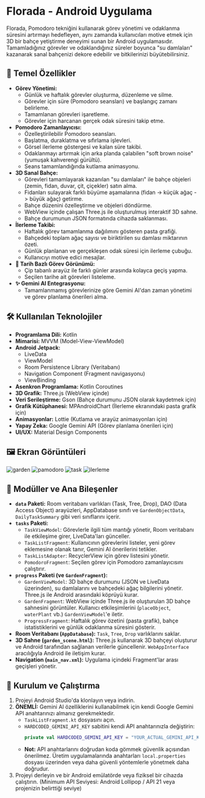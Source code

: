 # Florada - Android Uygulama

Florada, Pomodoro tekniğini kullanarak görev yönetimi ve odaklanma süresini artırmayı hedefleyen, aynı zamanda kullanıcıları motive etmek için 3D bir bahçe yetiştirme deneyimi sunan bir Android uygulamasıdır. Tamamladığınız görevler ve odaklandığınız süreler boyunca "su damlaları" kazanarak sanal bahçenizi dekore edebilir ve bitkilerinizi büyütebilirsiniz.

## 🎯 Temel Özellikler

* **Görev Yönetimi:**
    * Günlük ve haftalık görevler oluşturma, düzenleme ve silme.
    * Görevler için süre (Pomodoro seansları) ve başlangıç zamanı belirleme.
    * Tamamlanan görevleri işaretleme.
    * Görevler için harcanan gerçek odak süresini takip etme.
* **Pomodoro Zamanlayıcısı:**
    * Özelleştirilebilir Pomodoro seansları.
    * Başlatma, duraklatma ve sıfırlama işlevleri.
    * Görsel ilerleme göstergesi ve kalan süre takibi.
    * Odaklanmayı artırmak için arka planda çalabilen "soft brown noise" (yumuşak kahverengi gürültü).
    * Seans tamamlandığında kutlama animasyonu.
* **3D Sanal Bahçe:**
    * Görevleri tamamlayarak kazanılan "su damlaları" ile bahçe objeleri (zemin, fidan, duvar, çit, çiçekler) satın alma.
    * Fidanları sulayarak farklı büyüme aşamalarına (fidan -> küçük ağaç -> büyük ağaç) getirme.
    * Bahçe düzenini özelleştirme ve objeleri döndürme.
    * WebView içinde çalışan Three.js ile oluşturulmuş interaktif 3D sahne.
    * Bahçe durumunun JSON formatında cihazda saklanması.
* **İlerleme Takibi:**
    * Haftalık görev tamamlanma dağılımını gösteren pasta grafiği.
    * Bahçedeki toplam ağaç sayısı ve biriktirilen su damlası miktarının özeti.
    * Günlük planlanan ve gerçekleşen odak süresi için ilerleme çubuğu.
    * Kullanıcıyı motive edici mesajlar.
* **📅 Tarih Bazlı Görev Görünümü:**
    * Çip tabanlı arayüz ile farklı günler arasında kolayca geçiş yapma.
    * Seçilen tarihe ait görevleri listeleme.
* **✨ Gemini AI Entegrasyonu:**
    * Tamamlanmamış görevlerinize göre Gemini AI'dan zaman yönetimi ve görev planlama önerileri alma.

## 🛠️ Kullanılan Teknolojiler

* **Programlama Dili:** Kotlin
* **Mimarisi:** MVVM (Model-View-ViewModel)
* **Android Jetpack:**
    * LiveData
    * ViewModel
    * Room Persistence Library (Veritabanı)
    * Navigation Component (Fragment navigasyonu)
    * ViewBinding
* **Asenkron Programlama:** Kotlin Coroutines
* **3D Grafik:** Three.js (WebView içinde)
* **Veri Serileştirme:** Gson (Bahçe durumunu JSON olarak kaydetmek için)
* **Grafik Kütüphanesi:** MPAndroidChart (İlerleme ekranındaki pasta grafik için)
* **Animasyonlar:** Lottie (Kutlama ve arayüz animasyonları için)
* **Yapay Zeka:** Google Gemini API (Görev planlama önerileri için)
* **UI/UX:** Material Design Components

## 🖼️ Ekran Görüntüleri
![garden](https://github.com/user-attachments/assets/c5c2928c-c05d-4bc9-b7c5-153b217de68f)
![pamodoro](https://github.com/user-attachments/assets/f9daced4-8428-47a3-aaf2-edd8ba39c08e)
![task](https://github.com/user-attachments/assets/3530f3a4-547e-4536-99c5-b651a3e8b19e)
![ilerleme](https://github.com/user-attachments/assets/c4691a8c-426e-49f0-916b-1801f6c56c06)

## 🧩 Modüller ve Ana Bileşenler

* **`data` Paketi:** Room veritabanı varlıkları (Task, Tree, Drop), DAO (Data Access Object) arayüzleri, AppDatabase sınıfı ve `GardenObjectData`, `DailyTaskSummary` gibi veri sınıflarını içerir.
* **`tasks` Paketi:**
    * `TaskViewModel`: Görevlerle ilgili tüm mantığı yönetir, Room veritabanı ile etkileşime girer, LiveData'ları günceller.
    * `TaskListFragment`: Kullanıcının görevlerini listeler, yeni görev eklemesine olanak tanır, Gemini AI önerilerini tetikler.
    * `TaskListAdapter`: RecyclerView için görev listesini yönetir.
    * `PomodoroFragment`: Seçilen görev için Pomodoro zamanlayıcısını çalıştırır.
* **`progress` Paketi (ve `GardenFragment`):**
    * `GardenViewModel`: 3D bahçe durumunu (JSON ve LiveData üzerinden), su damlalarını ve bahçedeki ağaç bilgilerini yönetir. Three.js ile Android arasındaki köprüyü kurar.
    * `GardenFragment`: WebView içinde Three.js ile oluşturulan 3D bahçe sahnesini görüntüler. Kullanıcı etkileşimlerini (`placeObject`, `waterPlant` vb.) `GardenViewModel`'e iletir.
    * `ProgressFragment`: Haftalık görev özetini (pasta grafik), bahçe istatistiklerini ve günlük odaklanma süresini gösterir.
* **Room Veritabanı (`AppDatabase`):** `Task`, `Tree`, `Drop` varlıklarını saklar.
* **3D Sahne (`garden_scene.html`):** Three.js kullanarak 3D bahçeyi oluşturur ve Android tarafından sağlanan verilerle güncellenir. `WebAppInterface` aracılığıyla Android ile iletişim kurar.
* **Navigation (`main_nav.xml`):** Uygulama içindeki Fragment'lar arası geçişleri yönetir.

## 🚀 Kurulum ve Çalıştırma

1.  Projeyi Android Studio'da klonlayın veya indirin.
2.  **ÖNEMLİ:** Gemini AI özelliklerini kullanabilmek için kendi Google Gemini API anahtarınızı almanız gerekmektedir.
    * `TaskListFragment.kt` dosyasını açın.
    * `HARDCODED_GEMINI_API_KEY` sabitini kendi API anahtarınızla değiştirin:
        ```kotlin
        private val HARDCODED_GEMINI_API_KEY = "YOUR_ACTUAL_GEMINI_API_KEY"
        ```
    * **Not:** API anahtarlarını doğrudan koda gömmek güvenlik açısından önerilmez. Üretim uygulamalarında anahtarları `local.properties` dosyası üzerinden veya daha güvenli yöntemlerle yönetmek daha doğrudur.
3.  Projeyi derleyin ve bir Android emülatörde veya fiziksel bir cihazda çalıştırın. (Minimum API Seviyesi: Android Lollipop / API 21 veya projenizin belirttiği seviye)
